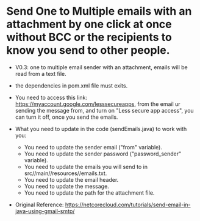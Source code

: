 # Send One to Multiple emails with an attachment by one click at once without BCC or the recipients to know you send to other people.

- V0.3: one to multiple email sender with an attachment, emails will be read from a text file.
- the dependencies in pom.xml file must exits.
- You need to access this link: https://myaccount.google.com/lesssecureapps, from the email ur sending the message from, and turn on "Less secure app access", you can turn it off, once you send the emails.
- What you need to update in the code (sendEmails.java) to work with you:
  - You need to update the sender email ("from" variable).
  - You need to update the sender password ("password_sender" variable).
  - You need to update the emails you will send to in src//main//resources//emails.txt.
  - You need to update the email header.
  - You need to update the message.
  - You need to update the path for the attachment file.

- Original Reference: https://netcorecloud.com/tutorials/send-email-in-java-using-gmail-smtp/
